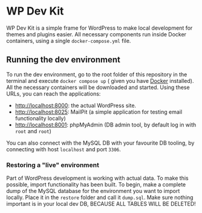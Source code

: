 # WP Dev Kit

WP Dev Kit is a simple frame for WordPress to make local development for themes and plugins easier. All necessary
components run inside Docker containers, using a single `docker-compose.yml` file.

## Running the dev environment

To run the dev environment, go to the root folder of this repository in the terminal and execute `docker compose up` (
given you have [Docker](https://www.docker.com/) installed). All the necessary containers will be downloaded and
started. Using these URLs, you can reach the applications:

- <http://localhost:8000>: the actual WordPress site.
- <http://localhost:8025>: MailPit (a simple application for testing email functionality locally)
- <http://localhost:8001>: phpMyAdmin (DB admin tool, by default log in with `root` and `root`)

You can also connect with the MySQL DB with your favourite DB tooling, by connecting with host `localhost` and
port `3306`.

### Restoring a "live" environment

Part of WordPress development is working with actual data. To make this possible, import functionality has been built.
To begin, make a complete dump of the MySQL database for the environment you want to import locally. Place it in
the `restore` folder and call it `dump.sql`. Make sure nothing important is in your local dev DB, BECAUSE ALL TABLES
WILL BE DELETED!